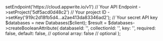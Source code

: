 <?php

use Getapp\Client;
use Getapp\Services\Databases;

$client = (new Client())
    ->setEndpoint('https://cloud.appwrite.io/v1') // Your API Endpoint
    ->setProject('5df5acd0d48c2') // Your project ID
    ->setKey('919c2d18fb5d4...a2ae413da83346ad2'); // Your secret API key

$databases = new Databases($client);

$result = $databases->createBooleanAttribute(
    databaseId: '<DATABASE_ID>',
    collectionId: '<COLLECTION_ID>',
    key: '',
    required: false,
    default: false, // optional
    array: false // optional
);